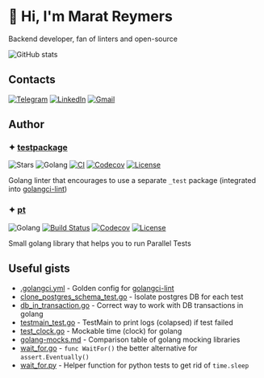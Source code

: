 # 👋 Hi, I'm Marat Reymers

Backend developer, fan of linters and open-source

![GitHub stats](https://github-readme-stats.vercel.app/api?username=maratori&theme=dark&count_private=true&show_icons=true&include_all_commits=true&hide_title=true)


## Contacts

[![Telegram][telegram-img]][telegram-link]
[![LinkedIn][linkedin-img]][linkedin-link]
[![Gmail][gmail-img]][gmail-link]

[telegram-img]: https://img.shields.io/badge/telegram-maratori-54A9EB.svg?style=for-the-badge&logo=telegram
[telegram-link]: https://t.me/maratori
[linkedin-img]: https://img.shields.io/badge/linkedin-marat%20reymers-0A66C2?style=for-the-badge&logo=linkedin
[linkedin-link]: https://www.linkedin.com/in/marat-reymers
[gmail-img]: https://img.shields.io/badge/gmail-marat.maratori-EA4335?style=for-the-badge&logo=gmail
[gmail-link]: mailto:marat.maratori+github@gmail.com


## Author

### ✦ [testpackage](https://github.com/maratori/testpackage)

![Stars](https://img.shields.io/github/stars/maratori/testpackage?style=social)
![Golang](https://img.shields.io/badge/language-go-00ADD8)
[![CI](https://github.com/maratori/testpackage/actions/workflows/ci.yaml/badge.svg)](https://github.com/maratori/testpackage/actions/workflows/ci.yaml)
[![Codecov](https://codecov.io/gh/maratori/testpackage/branch/main/graph/badge.svg?token=Pa334H8xEh)](https://codecov.io/gh/maratori/testpackage)
[![License](https://img.shields.io/github/license/maratori/testpackage.svg)](https://github.com/maratori/testpackage/blob/main/LICENSE)

Golang linter that encourages to use a separate `_test` package (integrated into [golangci-lint](https://golangci-lint.run/))

<!--
### ✦ [idescriptive](https://github.com/maratori/idescriptive)
Golang linter that reports interfaces without named arguments (integrated into [golangci-lint](https://golangci-lint.run/))
-->

<!--
### ✦ [async](https://github.com/maratori/async)
Small golang library to enqueue background jobs from domain logic
-->

### ✦ [pt](https://github.com/maratori/pt)

<!-- ![Stars](https://img.shields.io/github/stars/maratori/pt?style=social) -->
![Golang](https://img.shields.io/badge/language-go-00ADD8)
[![Build Status](https://travis-ci.com/maratori/pt.svg?branch=master)](https://travis-ci.com/maratori/pt)
[![Codecov](https://codecov.io/gh/maratori/pt/branch/master/graph/badge.svg)](https://codecov.io/gh/maratori/pt)
[![License](https://img.shields.io/github/license/maratori/pt.svg)](https://github.com/maratori/pt/blob/master/LICENSE)

Small golang library that helps you to run Parallel Tests


## Useful gists

- [.golangci.yml](https://gist.github.com/maratori/47a4d00457a92aa426dbd48a18776322) - Golden config for [golangci-lint](https://github.com/golangci/golangci-lint)
- [clone_postgres_schema_test.go](https://gist.github.com/maratori/9105427ceab5a8ab6bd798c34235a66c) - Isolate postgres DB for each test
- [db_in_transaction.go](https://gist.github.com/maratori/812049324580487f562027de0162d503) - Correct way to work with DB transactions in golang
- [testmain_test.go](https://gist.github.com/maratori/425facf6450dad263ed990dbeb25bca6) - TestMain to print logs (colapsed) if test failed
- [test_clock.go](https://gist.github.com/maratori/02bbdf2d4cd5310b8b78d36f446e4452) - Mockable time (clock) for golang
- [golang-mocks.md](https://gist.github.com/maratori/8772fe158ff705ca543a0620863977c2) - Comparison table of golang mocking libraries
- [wait_for.go](https://gist.github.com/maratori/010bfbf05639aa3a5ba832cdd75320ec) - `func WaitFor()` the better alternative for `assert.Eventually()`
- [wait_for.py](https://gist.github.com/maratori/118d1018893b367be8d35ccda996d3af) - Helper function for python tests to get rid of `time.sleep`
